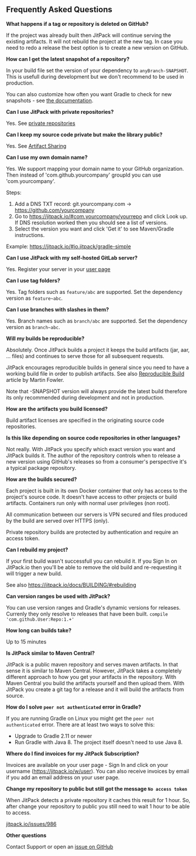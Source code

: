 Frequently Asked Questions
-

**What happens if a tag or repository is deleted on GitHub?**

If the project was already built then JitPack will continue serving the existing artifacts. It will not rebuild the project at the new tag. 
In case you need to redo a release the best option is to create a new version on GitHub.

**How can I get the latest snapshot of a repository?**

In your build file set the version of your dependency to `anyBranch-SNAPSHOT`. This is usefull during development but we don't recommend to be used in production.

You can also customize how often you want Gradle to check for new snapshots - see [the documentation](https://docs.gradle.org/1.8-rc-1/userguide/dependency_management.html#sec:controlling_caching). 

**Can I use JitPack with private repositories?**

Yes. See [private repositories](https://jitpack.io/private)

**Can I keep my source code private but make the library public?**

Yes. See [Artifact Sharing](https://jitpack.io/docs/PRIVATE/#artifact-sharing)

**Can I use my own domain name?**

Yes. We support mapping your domain name to your GitHub organization. Then instead of 'com.github.yourcompany' groupId you can use 'com.yourcompany'. 

Steps:

  1. Add a DNS TXT record: git.yourcompany.com -> https://github.com/yourcompany
  2. Go to https://jitpack.io/#com.yourcompany/yourrepo and click Look up. If DNS resolution worked then you should see a list of versions. 
  3. Select the version you want and click 'Get it' to see Maven/Gradle instructions.

Example: https://jitpack.io/#io.jitpack/gradle-simple

**Can I use JitPack with my self-hosted GitLab server?**

Yes. Register your server in your [user page](https://jitpack.io/w/user)

**Can I use tag folders?**

Yes. Tag folders such as `feature/abc` are supported. Set the dependency version as `feature~abc`.

**Can I use branches with slashes in them?**

Yes. Branch names such as `branch/abc` are supported. Set the dependency version as `branch~abc`.

**Will my builds be reproducible?**

Absolutely. Once JitPack builds a project it keeps the build artifacts (jar, aar, ... files) and continues to serve those for all subsequent requests.

JitPack encourages reproducible builds in general since you need to have a working build file in order to publish artifacts. See also [Reproducible Build](http://martinfowler.com/bliki/ReproducibleBuild.html) article by Martin Fowler.

Note that -SNAPSHOT version will always provide the latest build therefore its only recommended during development and not in production.

**How are the artifacts you build licensed?**

Build artifact licenses are specified in the originating source code repositories. 

**Is this like depending on source code repositories in other languages?**

Not really. With JitPack you specify which exact version you want and JitPack builds it. The author of the repository controls when to release a new version using GitHub's releases so from a consumer's perspective it's a typical package repository. 

**How are the builds secured?**

Each project is built in its own Docker container that only has access to the project's source code. It doesn't have access to other projects or build artifacts. Containers run only with normal user privileges (non root). 

All communication between our servers is VPN secured and files produced by the build are served over HTTPS (only).

Private repository builds are protected by authentication and require an access token.

**Can I rebuild my project?**

If your first build wasn't successfull you can rebuild it. If you Sign In on JitPack.io then you'll be able to remove the old build and re-requesting it will trigger a new build. 

See also https://jitpack.io/docs/BUILDING/#rebuilding

**Can version ranges be used with JitPack?**

You can use version ranges and Gradle's dynamic versions for releases. Currenly they only resolve to releases that have been built.
`compile 'com.github.User:Repo:1.+'`

**How long can builds take?**

Up to 15 minutes

**Is JitPack similar to Maven Central?**

JitPack is a public maven repository and serves maven artifacts. In that sense it is similar to Maven Central. However, JitPack takes a completely different approach to how you get your artifacts in the repository. With Maven Central you build the artifacts yourself and then upload them. With JitPack you create a git tag for a release and it will build the artifacts from source.

**How do I solve `peer not authenticated` error in Gradle?**

If you are running Gradle on Linux you might get the `peer not authenticated` error. There are at least two ways to solve this:
 - Upgrade to Gradle 2.11 or newer
 - Run Gradle with Java 8. The project itself doesn't need to use Java 8.

**Where do I find invoices for my JitPack Subscription?**

Invoices are available on your user page - Sign In and click on your username (https://jitpack.io/w/user).
You can also receive invoices by email if you add an email address on your user page. 

**Change my repository to public but still got the message `No access token`**

When JitPack detects a private repository it caches this result for 1 hour. So, after change your repository to public you still need to wait 1 hour to be able to access.

[jitpack.io/issues/986](https://github.com/jitpack/jitpack.io/issues/986#issuecomment-265189883)

**Other questions**

Contact Support or open an [issue on GitHub](https://github.com/jitpack/jitpack.io/issues)
